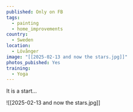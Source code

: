 ```yaml
---
published: Only on FB
tags:
  - painting
  - home_improvements
country:
  - Sweden
location:
  - Lövånger
image: "[[2025-02-13 and now the stars.jpg]]"
photos_pubished: Yes
training:
  - Yoga
---
```

It is a start...

![[2025-02-13 and now the stars.jpg]]
